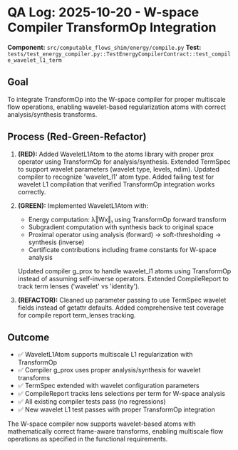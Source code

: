 # QA Log: 2025-10-20 - W-space Compiler TransformOp Integration

**Component:** `src/computable_flows_shim/energy/compile.py`
**Test:** `tests/test_energy_compiler.py::TestEnergyCompilerContract::test_compile_wavelet_l1_term`

## Goal
To integrate TransformOp into the W-space compiler for proper multiscale flow operations, enabling wavelet-based regularization atoms with correct analysis/synthesis transforms.

## Process (Red-Green-Refactor)

1. **(RED):** Added WaveletL1Atom to the atoms library with proper prox operator using TransformOp for analysis/synthesis. Extended TermSpec to support wavelet parameters (wavelet type, levels, ndim). Updated compiler to recognize 'wavelet_l1' atom type. Added failing test for wavelet L1 compilation that verified TransformOp integration works correctly.

2. **(GREEN):** Implemented WaveletL1Atom with:
   - Energy computation: λ‖Wx‖₁ using TransformOp forward transform
   - Subgradient computation with synthesis back to original space
   - Proximal operator using analysis (forward) → soft-thresholding → synthesis (inverse)
   - Certificate contributions including frame constants for W-space analysis
   
   Updated compiler g_prox to handle wavelet_l1 atoms using TransformOp instead of assuming self-inverse operators. Extended CompileReport to track term lenses ('wavelet' vs 'identity').

3. **(REFACTOR):** Cleaned up parameter passing to use TermSpec wavelet fields instead of getattr defaults. Added comprehensive test coverage for compile report term_lenses tracking.

## Outcome
- ✅ WaveletL1Atom supports multiscale L1 regularization with TransformOp
- ✅ Compiler g_prox uses proper analysis/synthesis for wavelet transforms
- ✅ TermSpec extended with wavelet configuration parameters
- ✅ CompileReport tracks lens selections per term for W-space analysis
- ✅ All existing compiler tests pass (no regressions)
- ✅ New wavelet L1 test passes with proper TransformOp integration

The W-space compiler now supports wavelet-based atoms with mathematically correct frame-aware transforms, enabling multiscale flow operations as specified in the functional requirements.